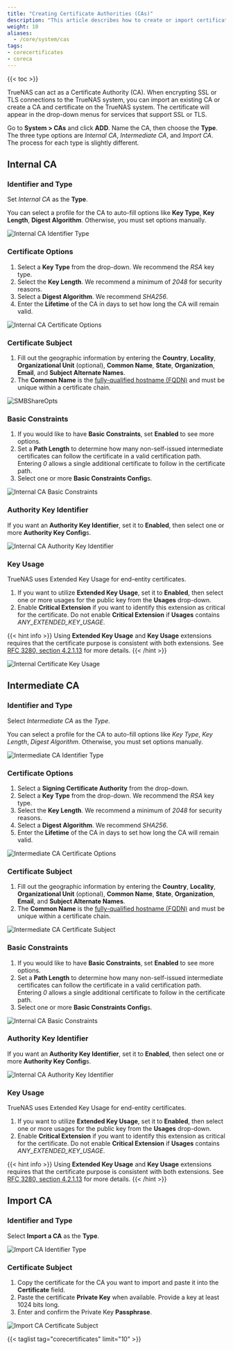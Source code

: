 ```yaml
---
title: "Creating Certificate Authorities (CAs)"
description: "This article describes how to create or import certificates using TrueNAS CORE."
weight: 10
aliases:
  - /core/system/cas
tags:
- corecertificates
- coreca
---
```


{{< toc >}}

TrueNAS can act as a Certificate Authority (CA). When encrypting SSL or TLS connections to the TrueNAS system, you can import an existing CA or create a CA and certificate on the TrueNAS system. The certificate will appear in the drop-down menus for services that support SSL or TLS. 

Go to **System > CAs** and click **ADD**. Name the CA, then choose the **Type**. The three type options are *Internal CA*, *Intermediate CA*, and *Import CA*. The process for each type is slightly different.

## Internal CA

### Identifier and Type

Set *Internal CA* as the **Type**. 

You can select a profile for the CA to auto-fill options like **Key Type**, **Key Length**, **Digest Algorithm**. Otherwise, you must set options manually.

![Internal CA Identifier Type](/images/CORE/12.0/InternalCAIdentifierType.png)

### Certificate Options

1. Select a **Key Type** from the drop-down. We recommend the *RSA* key type. 
2. Select the **Key Length**. We recommend a minimum of *2048* for security reasons. 
3. Select a **Digest Algorithm**. We recommend *SHA256*. 
4. Enter the **Lifetime** of the CA in days to set how long the CA will remain valid.

![Internal CA Certificate Options](/images/CORE/12.0/InternalCACertificateOptions.png)

### Certificate Subject

1. Fill out the geographic information by entering the **Country**, **Locality**, **Organizational Unit** (optional), **Common Name**, **State**, **Organization**, **Email**, and **Subject Alternate Names**. 
2. The **Common Name** is the [fully-qualified hostname (FQDN)](https://kb.iu.edu/d/aiuv) and must be unique within a certificate chain.

![SMBShareOpts](/images/CORE/12.0/InternalCACertificateSubject.png)

### Basic Constraints

1. If you would like to have **Basic Constraints**, set **Enabled** to see more options. 
2. Set a **Path Length** to determine how many non-self-issued intermediate certificates can follow the certificate in a valid certification path. Entering *0* allows a single additional certificate to follow in the certificate path. 
3. Select one or more **Basic Constraints Config**s.

![Internal CA Basic Constraints](/images/CORE/12.0/InternalCABasicConstraints.png)

### Authority Key Identifier

If you want an **Authority Key Identifier**, set it to **Enabled**, then select one or more **Authority Key Config**s.

![Internal CA Authority Key Identifier](/images/CORE/12.0/InternalCAAuthorityKeyIdentifier.png)

### Key Usage

TrueNAS uses Extended Key Usage for end-entity certificates. 

1. If you want to utilize **Extended Key Usage**, set it to **Enabled**, then select one or more usages for the public key from the **Usages** drop-down.
2. Enable **Critical Extension** if you want to identify this extension as critical for the certificate. Do not enable **Critical Extension** if **Usages** contains *ANY_EXTENDED_KEY_USAGE*. 

{{< hint info >}}
Using **Extended Key Usage** and **Key Usage** extensions requires that the certificate purpose is consistent with both extensions. See [RFC 3280, section 4.2.1.13](https://www.ietf.org/rfc/rfc3280.txt) for more details.
{{< /hint >}}

![Internal Certificate Key Usage](/images/CORE/12.0/InternalCertificateKeyUsage.png)

## Intermediate CA

### Identifier and Type

Select *Intermediate CA* as the *Type*. 

You can select a profile for the CA to auto-fill options like *Key Type*, *Key Length*, *Digest Algorithm*. Otherwise, you must set options manually.

![Intermediate CA Identifier Type](/images/CORE/12.0/IntermediateCAIdentifierType.png)

### Certificate Options

1. Select a **Signing Certificate Authority** from the drop-down.
2. Select a **Key Type** from the drop-down. We recommend the *RSA* key type. 
3. Select the **Key Length**. We recommend a minimum of *2048* for security reasons. 
4. Select a **Digest Algorithm**. We recommend *SHA256*. 
5. Enter the **Lifetime** of the CA in days to set how long the CA will remain valid.

![Intermediate CA Certificate Options](/images/CORE/12.0/IntermediateCACertificateOptions.png)

### Certificate Subject

1. Fill out the geographic information by entering the **Country**, **Locality**, **Organizational Unit** (optional), **Common Name**, **State**, **Organization**, **Email**, and **Subject Alternate Names**. 
2. The **Common Name** is the [fully-qualified hostname (FQDN)](https://kb.iu.edu/d/aiuv) and must be unique within a certificate chain.

![Intermediate CA Certificate Subject](/images/CORE/12.0/IntermediateCACertificateSubject.png)

### Basic Constraints

1. If you would like to have **Basic Constraints**, set **Enabled** to see more options. 
2. Set a **Path Length** to determine how many non-self-issued intermediate certificates can follow the certificate in a valid certification path. Entering *0* allows a single additional certificate to follow in the certificate path. 
3. Select one or more **Basic Constraints Config**s.

![Internal CA Basic Constraints](/images/CORE/12.0/InternalCABasicConstraints.png)

### Authority Key Identifier

If you want an **Authority Key Identifier**, set it to **Enabled**, then select one or more **Authority Key Config**s.

![Internal CA Authority Key Identifier](/images/CORE/12.0/InternalCAAuthorityKeyIdentifier.png)

### Key Usage

TrueNAS uses Extended Key Usage for end-entity certificates. 

1. If you want to utilize **Extended Key Usage**, set it to **Enabled**, then select one or more usages for the public key from the **Usages** drop-down.
2. Enable **Critical Extension** if you want to identify this extension as critical for the certificate. Do not enable **Critical Extension** if **Usages** contains *ANY_EXTENDED_KEY_USAGE*. 

{{< hint info >}}
Using **Extended Key Usage** and **Key Usage** extensions requires that the certificate purpose is consistent with both extensions. See [RFC 3280, section 4.2.1.13](https://www.ietf.org/rfc/rfc3280.txt) for more details.
{{< /hint >}}

## Import CA

### Identifier and Type

Select **Import a CA** as the **Type**. 

![Import CA Identifier Type](/images/CORE/12.0/ImportCAIdentifierType.png)

### Certificate Subject

1. Copy the certificate for the CA you want to import and paste it into the **Certificate** field.
2. Paste the certificate **Private Key** when available. Provide a key at least 1024 bits long.
3. Enter and confirm the Private Key **Passphrase**.

![Import CA Certificate Subject](/images/CORE/12.0/ImportCACertificateSubject.png)

{{< taglist tag="corecertificates" limit="10" >}}
